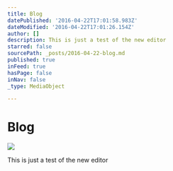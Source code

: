 ```yaml
---
title: Blog
datePublished: '2016-04-22T17:01:58.983Z'
dateModified: '2016-04-22T17:01:26.154Z'
author: []
description: This is just a test of the new editor
starred: false
sourcePath: _posts/2016-04-22-blog.md
published: true
inFeed: true
hasPage: false
inNav: false
_type: MediaObject

---
```

# Blog
![](https://the-grid-user-content.s3-us-west-2.amazonaws.com/711d0c11-ce10-416c-b16a-44fb4ca9952e.jpg)

This is just a test of the new editor
